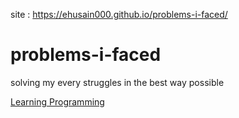 site : https://ehusain000.github.io/problems-i-faced/

# problems-i-faced

solving my every struggles in the best way possible

<a href = "https://ehusain000.github.io/problems-i-faced/gh-pages" > Learning Programming </a>

